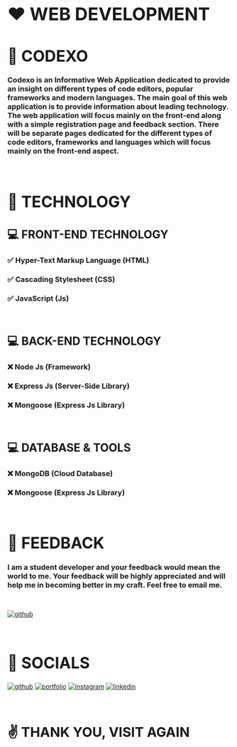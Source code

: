 <h1 style="font-size: 40px;"><strong>❤️ WEB DEVELOPMENT</strong></h1>

<h1 style="font-size: 35px;"><strong>📂 CODEXO</strong></h1>

### Codexo is an **Informative Web Application** dedicated to provide an insight on different types of code editors, popular frameworks and modern languages. The main goal of this web application is to provide information about leading technology. The web application will focus mainly on the front-end along with a simple registration page and feedback section. There will be separate pages dedicated for the different types of code editors, frameworks and languages which will focus mainly on the front-end aspect.

<br>
<h1 style="font-size: 35px;"><strong>🤖 TECHNOLOGY</strong></h1>

<h2 style="font-size: 25px;"><strong>💻 FRONT-END TECHNOLOGY</strong></h2>

### ✅ Hyper-Text Markup Language (HTML)

### ✅ Cascading Stylesheet (CSS)

### ✅ JavaScript (Js)

<br>
<h2 style="font-size: 25px;"><strong>💻 BACK-END TECHNOLOGY</strong></h2>

### ❌ Node Js (Framework)

### ❌ Express Js (Server-Side Library)

### ❌ Mongoose (Express Js Library)

<br>
<h2 style="font-size: 25px;"><strong>💻 DATABASE & TOOLS</strong></h2>

### ❌ MongoDB (Cloud Database)

### ❌ Mongoose (Express Js Library)

<br>
<h1 style="font-size: 35px;"><strong>💎 FEEDBACK</strong></h1>

### I am a student developer and your feedback would mean the world to me. Your feedback will be highly appreciated and will help me in becoming better in my craft. Feel free to email me.

<br>

[![github](https://img.shields.io/badge/feedback_is_appreciated-1f0799?style=for-the-badge&logo=gmail&logoColor=f02114)](mailto:ryanndmello10@gmail.com)

<br>
<h1 style="font-size: 35px;"><strong>🔗 SOCIALS</strong></h1>

[![github](https://img.shields.io/badge/my_github-000?style=for-the-badge&logo=github&logoColor=white)](https://github.com/RyanNolascoDmello)
[![portfolio](https://img.shields.io/badge/my_portfolio-03005C?style=for-the-badge&logo=ko-fi&logoColor=white)]()
[![instagram](https://img.shields.io/badge/my_instagram-f02114?style=for-the-badge&logo=instagram&logoColor=white)](https://www.instagram.com/ryxndmello10/)
[![linkedin](https://img.shields.io/badge/my_linkedin-0A66C2?style=for-the-badge&logo=linkedin&logoColor=white)](https://www.linkedin.com/in/ryanndmello10)

<br>
<h1 style="font-size: 30px; text-align: centre;"><strong>✌️ THANK YOU, VISIT AGAIN</strong></h1>
